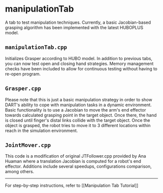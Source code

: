 manipulationTab
===============
A tab to test manipulation techniques. Currently, a basic Jacobian-based grasping algorithm has been implemented with the latest
HUBOPLUS model.


`manipulationTab.cpp`
---------------------
Initializes Grasper according to HUBO model. In addition to previous tabs, you can now test open and closing hand strategies. Memory management checks have been included to allow for continuous testing without having to re-open program.

`Grasper.cpp`
-------------
Please note that this is just a basic manipulation strategy in order to show DART's ability to cope with manipulation tasks in a dynamic environment. Basic functionality is to use a Jacobian to move the arm's end effector towards calculated grasping point in the target object. Once there, the hand is closed until finger's distal links collide with the target object. Once the object is grasped, the robot tries to move it to 3 different locations within reach in the simulation environment.
	
`JointMover.cpp`
----------------
This code is a modification of original JTFollower.cpp provided by Ana Huaman where a translation Jacobian is computed for a robot's end effector. Additions include several speedups, configurations comparison, among others.

----------------
For step-by-step instructions, refer to [[Manipulation Tab Tutorial]]
